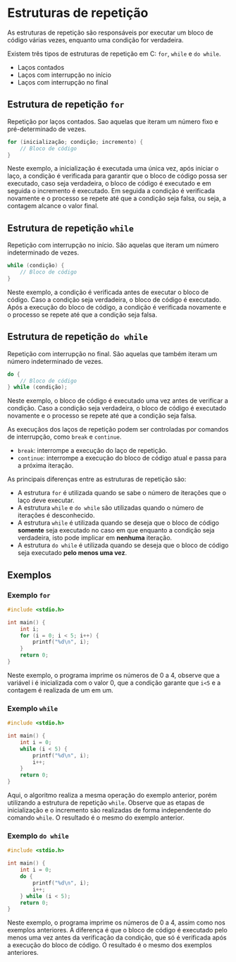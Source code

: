 # Estruturas de repetição
As estruturas de repetição são responsáveis por executar um bloco de código várias vezes, 
enquanto uma condição for verdadeira. 

Existem três tipos de estruturas de repetição em C: `for`, `while` e `do while`.
  * Laços contados
  * Laços com interrupção no início
  * Laços com interrupção no final

## Estrutura de repetição `for` 
Repetição por laços contados. Sao aquelas que iteram um número fixo e pré-determinado de vezes.

```c
for (inicialização; condição; incremento) {
    // Bloco de código
}
```
Neste exemplo, a inicialização é executada uma única vez, após iniciar o laço, a condição é verificada para 
garantir que o bloco de código possa ser executado, caso seja verdadeira, o bloco de código é executado e
em seguida o incremento é executado. Em seguida a condição é verificada novamente e o processo se repete 
até que a condição seja falsa, ou seja, a contagem alcance o valor final.

## Estrutura de repetição `while`
Repetição com interrupção no início. São aquelas que iteram um número indeterminado de vezes.

```c
while (condição) {
    // Bloco de código
}
```
Neste exemplo, a condição é verificada antes de executar o bloco de código. Caso a condição seja verdadeira,
o bloco de código é executado. Após a execução do bloco de código, a condição é verificada novamente e o
processo se repete até que a condição seja falsa.

## Estrutura de repetição `do while`
Repetição com interrupção no final. São aquelas que também iteram um número indeterminado de vezes.

```c
do {
    // Bloco de código
} while (condição);
```
Neste exemplo, o bloco de código é executado uma vez antes de verificar a condição. Caso a condição seja
verdadeira, o bloco de código é executado novamente e o processo se repete até que a condição seja falsa.

As execuçãos dos laços de repetição podem ser controladas por comandos de interrupção, como `break` e `continue`.
* `break`: interrompe a execução do laço de repetição.
* `continue`: interrompe a execução do bloco de código atual e passa para a próxima iteração.

As principais diferenças entre as estruturas de repetição são:
* A estrutura `for` é utilizada quando se sabe o número de iterações que o laço deve executar.
* A estrutura `while` e `do while` são utilizadas quando o número de iterações é desconhecido.
* A estrutura `while` é utilizada quando se deseja que o bloco de código **somente** seja executado no caso 
em que enquanto a condição seja verdadeira, isto pode implicar em **nenhuma** iteração.
* A estrutura `do while` é utilizada quando se deseja que o bloco de código seja executado **pelo menos uma vez**.

## Exemplos

### Exemplo `for`
```c
#include <stdio.h>

int main() {
    int i;
    for (i = 0; i < 5; i++) {
        printf("%d\n", i);
    }
    return 0;
}
```
Neste exemplo, o programa imprime os números de 0 a 4, observe que a variável i é inicializada com o valor 0,
que a condição garante que `i<5` e a contagem é realizada de um em um.

### Exemplo `while`
```c
#include <stdio.h>

int main() {
    int i = 0;
    while (i < 5) {
        printf("%d\n", i);
        i++;
    }
    return 0;
}
```
Aqui, o algoritmo realiza a mesma operação do exemplo anterior, porém utilizando a estrutura de repetição `while`.
Observe que as etapas de inicialização e o incremento são realizadas de forma independente do comando `while`.
O resultado é o mesmo do exemplo anterior.

### Exemplo `do while`
```c
#include <stdio.h>

int main() {
    int i = 0;
    do {
        printf("%d\n", i);
        i++;
    } while (i < 5);
    return 0;
}
```
Neste exemplo, o programa imprime os números de 0 a 4, assim como nos exemplos anteriores. 
A diferença é que o bloco de código é executado pelo menos uma vez antes da verificação da
condição, que só é verificada após a execução do bloco de código.
O resultado é o mesmo dos exemplos anteriores.
